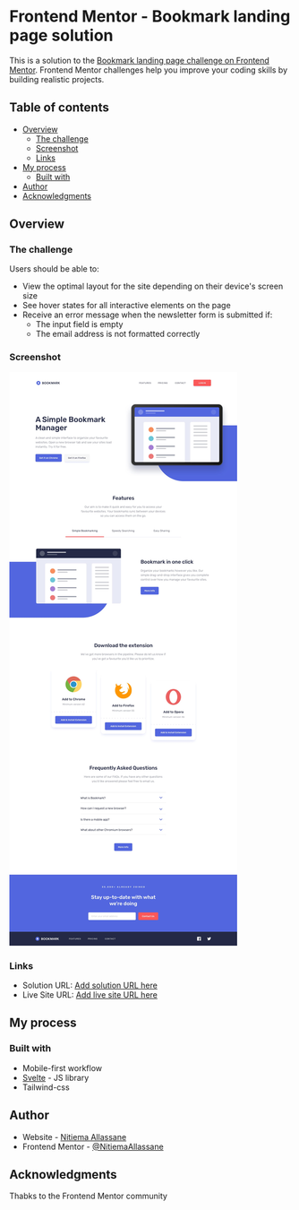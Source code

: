 # Frontend Mentor - Bookmark landing page solution

This is a solution to the [Bookmark landing page challenge on Frontend Mentor](https://www.frontendmentor.io/challenges/bookmark-landing-page-5d0b588a9edda32581d29158). Frontend Mentor challenges help you improve your coding skills by building realistic projects. 

## Table of contents

- [Overview](#overview)
  - [The challenge](#the-challenge)
  - [Screenshot](#screenshot)
  - [Links](#links)
- [My process](#my-process)
  - [Built with](#built-with)
- [Author](#author)
- [Acknowledgments](#acknowledgments)


## Overview

### The challenge

Users should be able to:

- View the optimal layout for the site depending on their device's screen size
- See hover states for all interactive elements on the page
- Receive an error message when the newsletter form is submitted if:
  - The input field is empty
  - The email address is not formatted correctly

### Screenshot

![](/design/desktop-design.jpg)


### Links

- Solution URL: [Add solution URL here](https://bookmark-landing-page-orcin-three.vercel.app/)
- Live Site URL: [Add live site URL here](https://your-live-site-url.com)

## My process

### Built with


- Mobile-first workflow
- [Svelte](https://svelte.dev/) - JS library
- Tailwind-css



## Author

- Website - [Nitiema Allassane](https://www.frontendmentor.io/profile/NitiemaAllassane)
- Frontend Mentor - [@NitiemaAllassane](https://www.frontendmentor.io/profile/NitiemaAllassane)


## Acknowledgments

Thabks to the Frontend Mentor community